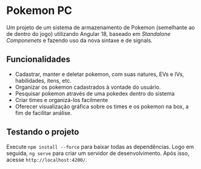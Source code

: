 # Pokemon PC

Um projeto de um sistema de armazenamento de Pokemon (semelhante ao de dentro do jogo) utilizando Angular 18, baseado em *Standalone Componenets* e fazendo uso da nova sintaxe e de signals.

## Funcionalidades

- Cadastrar, manter e deletar pokemon, com suas natures, EVs e IVs, habilidades, itens, etc.
- Organizar os pokemon cadastrados à vontade do usuário.
- Pesquisar pokemon através de uma pokedex dentro do sistema
- Criar times e organizá-los facilmente
- Oferecer visualização gráfica sobre os times e os pokemon na box, a fim de facilitar análise.

## Testando o projeto

Execute `npm install --force` para baixar todas as dependências. Logo em seguida, `ng serve` para criar um servidor de desenvolvimento. Após isso, acesse `http://localhost:4200/`.
